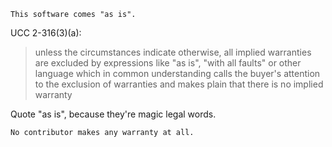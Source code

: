    This software comes "as is".

UCC 2-316(3)(a):

> unless the circumstances indicate otherwise, all
> implied warranties are excluded by expressions like
> "as is", "with all faults" or other language which in
> common understanding calls the buyer's attention to the
> exclusion of warranties and makes plain that there is no
> implied warranty

Quote "as is", because they're magic legal words.

    No contributor makes any warranty at all.
